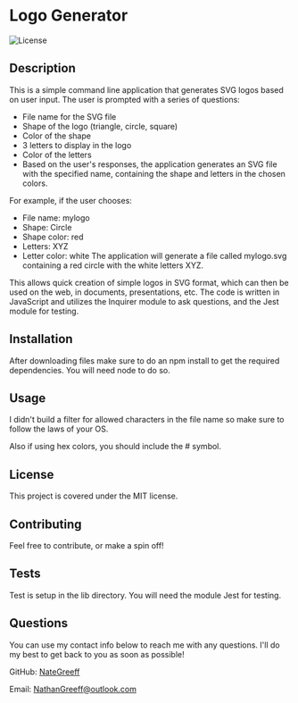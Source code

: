 # Logo Generator

![License](https://img.shields.io/badge/License-MIT-blue.svg)

## Description

This is a simple command line application that generates SVG logos based on user input. The user is prompted with a series of questions:

- File name for the SVG file
- Shape of the logo (triangle, circle, square)
- Color of the shape
- 3 letters to display in the logo
- Color of the letters
- Based on the user's responses, the application generates an SVG file with the specified name, containing the shape and letters in the chosen colors.

For example, if the user chooses:

- File name: mylogo
- Shape: Circle
- Shape color: red
- Letters: XYZ
- Letter color: white
The application will generate a file called mylogo.svg containing a red circle with the white letters XYZ.

This allows quick creation of simple logos in SVG format, which can then be used on the web, in documents, presentations, etc. The code is written in JavaScript and utilizes the Inquirer module to ask questions, and the Jest module for testing.

## Installation

After downloading files make sure to do an npm install to get the required dependencies. You will need node to do so.

## Usage

I didn't build a filter for allowed characters in the file name so make sure to follow the laws of your OS.

Also if using hex colors, you should include the # symbol.

## License

This project is covered under the MIT license.

## Contributing

Feel free to contribute, or make a spin off!

## Tests

Test is setup in the lib directory. You will need the module Jest for testing.

## Questions

You can use my contact info below to reach me with any questions. I'll do my best to get back to you as soon as possible!

GitHub: [NateGreeff](https://github.com/NateGreeff)

Email: [NathanGreeff@outlook.com](mailto:NathanGreeff@outlook.com)


